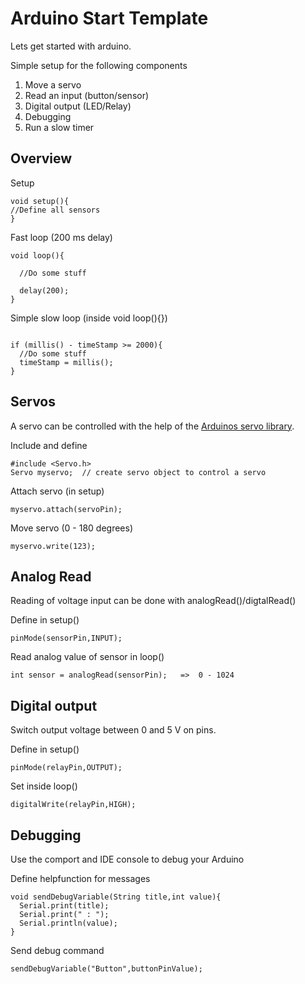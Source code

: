# Arduino Start Template

Lets get started with arduino.

Simple setup for the following components

1. Move a servo
2. Read an input (button/sensor)
3. Digital output (LED/Relay)
4. Debugging
5. Run a slow timer

## Overview

Setup
```
void setup(){
//Define all sensors
}
```

Fast loop (200 ms delay)
```
void loop(){

  //Do some stuff

  delay(200);
}

```

Simple slow loop (inside void loop(){})
```

if (millis() - timeStamp >= 2000){
  //Do some stuff
  timeStamp = millis();
}
```


## Servos

A servo can be controlled with the help of the [Arduinos servo library](https://www.arduino.cc/en/Reference/Servo).

Include and define
```
#include <Servo.h>
Servo myservo;  // create servo object to control a servo
```

Attach servo (in setup)
```
myservo.attach(servoPin);
```

Move servo (0 - 180 degrees)
```
myservo.write(123);
```

## Analog Read

Reading of voltage input can be done with analogRead()/digtalRead()

Define in setup()
```
pinMode(sensorPin,INPUT);
```

Read analog value of sensor in loop()
```
int sensor = analogRead(sensorPin);   =>  0 - 1024
```




## Digital output
Switch output voltage between 0 and 5 V on pins.

Define in setup()
```
pinMode(relayPin,OUTPUT);
```

Set inside loop()
```
digitalWrite(relayPin,HIGH);
```


## Debugging
Use the comport and IDE console to debug your Arduino

Define helpfunction for messages
```
void sendDebugVariable(String title,int value){
  Serial.print(title);
  Serial.print(" : ");
  Serial.println(value);
}
```

Send debug command
```
sendDebugVariable("Button",buttonPinValue);
```



